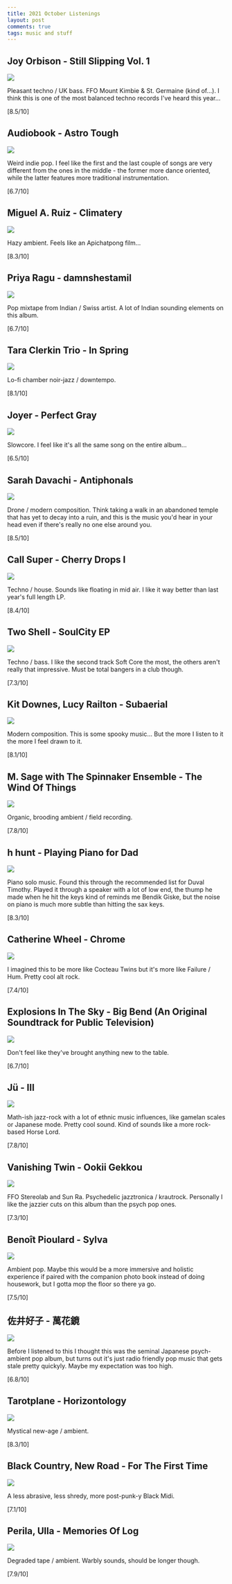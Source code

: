 ```yaml
---
title: 2021 October Listenings
layout: post
comments: true
tags: music and stuff
---
```


## Joy Orbison - Still Slipping Vol. 1

  ![](https://f4.bcbits.com/img/a3780752321_16.jpg)

  Pleasant techno / UK bass. FFO Mount Kimbie & St. Germaine (kind of...). I think this is one of the most balanced techno records I've heard this year...

  [8.5/10]

## Audiobook - Astro Tough

  ![](https://f4.bcbits.com/img/a2348048798_16.jpg)

  Weird indie pop. I feel like the first and the last couple of songs are very different from the ones in the middle - the former more dance oriented, while the latter features more traditional instrumentation.

  [6.7/10]

## Miguel A. Ruiz - Climatery

  ![](https://f4.bcbits.com/img/a1063488858_16.jpg)

  Hazy ambient. Feels like an Apichatpong film...

  [8.3/10]

## Priya Ragu - damnshestamil

  ![](https://www.nme.com/wp-content/uploads/2021/09/priya-rague-damnshestamil.jpg)

  Pop mixtape from Indian / Swiss artist. A lot of Indian sounding elements on this album.

  [6.7/10]

## Tara Clerkin Trio - In Spring

  ![](https://f4.bcbits.com/img/a4036176491_16.jpg)

  Lo-fi chamber noir-jazz / downtempo.

  [8.1/10]

## Joyer - Perfect Gray

  ![](https://f4.bcbits.com/img/a3007159989_16.jpg)

  Slowcore. I feel like it's all the same song on the entire album...

  [6.5/10]

## Sarah Davachi - Antiphonals

  ![](https://f4.bcbits.com/img/a4039785823_16.jpg)

  Drone / modern composition. Think taking a walk in an abandoned temple that has yet to decay into a ruin, and this is the music you'd hear in your head even if there's really no one else around you.

  [8.5/10]

## Call Super - Cherry Drops I

  ![](https://f4.bcbits.com/img/a0849479265_16.jpg)

  Techno / house. Sounds like floating in mid air. I like it way better than last year's full length LP.

  [8.4/10]

## Two Shell - SoulCity EP

  ![](https://f4.bcbits.com/img/a1886135320_16.jpg)

  Techno / bass. I like the second track Soft Core the most, the others aren't really that impressive. Must be total bangers in a club though.

  [7.3/10]

## Kit Downes, Lucy Railton - Subaerial

  ![](https://f4.bcbits.com/img/a1357394912_16.jpg)

  Modern composition. This is some spooky music... But the more I listen to it the more I feel drawn to it.

  [8.1/10]

## M. Sage with The Spinnaker Ensemble - The Wind Of Things

  ![](https://f4.bcbits.com/img/a3042589163_16.jpg)

  Organic, brooding ambient / field recording.

  [7.8/10]

## h hunt - Playing Piano for Dad

  ![](https://i.kfs.io/album/global/16022837,0v1/fit/500x500.jpg)

  Piano solo music. Found this through the recommended list for Duval Timothy. Played it through a speaker with a lot of low end, the thump he made when he hit the keys kind of reminds me Bendik Giske, but the noise on piano is much more subtle than hitting the sax keys.

  [8.3/10]

## Catherine Wheel - Chrome

  ![](https://i.kfs.io/album/global/62696301,0v1/fit/500x500.jpg)

  I imagined this to be more like Cocteau Twins but it's more like Failure / Hum. Pretty cool alt rock.

  [7.4/10]

## Explosions In The Sky - Big Bend (An Original Soundtrack for Public Television)

  ![](https://f4.bcbits.com/img/a1744752931_16.jpg)

  Don't feel like they've brought anything new to the table.

  [6.7/10]

## Jü - III

  ![](https://f4.bcbits.com/img/a2728943309_16.jpg)

  Math-ish jazz-rock with a lot of ethnic music influences, like gamelan scales or Japanese mode. Pretty cool sound. Kind of sounds like a more rock-based Horse Lord.

  [7.8/10]

## Vanishing Twin - Ookii Gekkou

  ![](https://f4.bcbits.com/img/a0084253713_16.jpg)

  FFO Stereolab and Sun Ra. Psychedelic jazztronica / krautrock. Personally I like the jazzier cuts on this album than the psych pop ones.

  [7.3/10]

## Benoît Pioulard - Sylva

  ![](https://f4.bcbits.com/img/a2824280870_16.jpg)

  Ambient pop. Maybe this would be a more immersive and holistic experience if paired with the companion photo book instead of doing housework, but I gotta mop the floor so there ya go.

  [7.5/10]

## 佐井好子 - 萬花鏡

  ![](https://light-in-the-attic.s3.amazonaws.com/uploads/release_image/27502/image/tmp_2F1612291381017-oiwlb8fxra-aa93859d506024bc3fa77e448080c7cb_2Fplp7123.jpg)

  Before I listened to this I thought this was the seminal Japanese psych-ambient pop album, but turns out it's just radio friendly pop music that gets stale pretty quickyly. Maybe my expectation was too high.

  [6.8/10]

## Tarotplane - Horizontology

  ![](https://f4.bcbits.com/img/a0097814924_16.jpg)

  Mystical new-age / ambient.

  [8.3/10]

## Black Country, New Road - For The First Time

  ![](https://f4.bcbits.com/img/a1090225129_16.jpg)

  A less abrasive, less shredy, more post-punk-y Black Midi.
  
  [7.1/10]

## Perila, Ulla - Memories Of Log

  ![](https://f4.bcbits.com/img/a1497118610_16.jpg)

  Degraded tape / ambient. Warbly sounds, should be longer though.

  [7.9/10]
